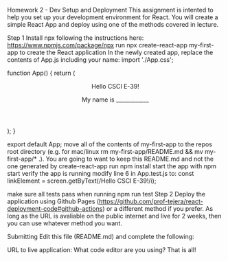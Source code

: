 Homework 2 - Dev Setup and Deployment
This assignment is intented to help you set up your development environment for React. You will create a simple React App and deploy using one of the methods covered in lecture.

Step 1
Install npx following the instructions here: https://www.npmjs.com/package/npx
run npx create-react-app my-first-app to create the React application
In the newly created app, replace the contents of App.js including your name:
import './App.css';

function App() {
  return (
    <div className="App">
      <header className="App-header">
        <p>Hello CSCI E-39!</p>
        <p>
          My name is ____________
        </p>
      </header>
    </div>
  );
}

export default App;
move all of the contents of my-first-app to the repos root directory (e.g. for mac/linux rm my-first-app/README.md && mv my-first-app/* .). You are going to want to keep this README.md and not the one generated by create-react-app
run npm install
start the app with npm start
verify the app is running
modify line 6 in App.test.js to:
const linkElement = screen.getByText(/Hello CSCI E-39!/i);

make sure all tests pass when running npm run test
Step 2
Deploy the application using Github Pages (https://github.com/prof-tejera/react-deployment-code#github-actions) or a different method if you prefer. As long as the URL is avaliable on the public internet and live for 2 weeks, then you can use whatever method you want.

Submitting
Edit this file (README.md) and complete the following:

URL to live application:
What code editor are you using?
That is all!